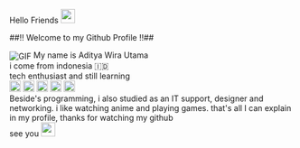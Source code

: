 Hello Friends <img src="https://media.giphy.com/media/hvRJCLFzcasrR4ia7z/giphy.gif" width="25">

##!! Welcome to my Github Profile !!##

<img align="center" alt="GIF" src="https://media.giphy.com/media/Yq1tXTNe5PDdQEhKXG/giphy.gif" >
My name is Aditya Wira Utama</br>
i come from indonesia 🇮🇩
</br>
tech enthusiast and still learning</br>
<code><img height="20" src="https://cdn.jsdelivr.net/npm/simple-icons@3.9.0/icons/javascript.svg"></code>
<code><img height="20" src="https://cdn.jsdelivr.net/npm/simple-icons@3.9.0/icons/node-dot-js.svg"></code>
<code><img height="20" src="https://cdn.jsdelivr.net/npm/simple-icons@3.9.0/icons/python.svg"></code>
<code><img height="20" src="https://cdn.jsdelivr.net/npm/simple-icons@3.9.0/icons/go.svg"></code>
<code><img height="20" src="https://cdn.jsdelivr.net/npm/simple-icons@3.9.0/icons/php.svg"></code>

</br>
Beside's programming, i also studied as an IT support, designer and networking. i like watching anime and playing games. that's all I can explain in my profile, thanks for watching my github
</br>
see you <img src="https://media.giphy.com/media/hvRJCLFzcasrR4ia7z/giphy.gif" width="25">
